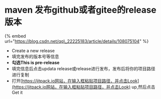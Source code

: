 # maven 发布github或者gitee的release版本

{% embed url="https://blog.csdn.net/qq\_22225183/article/details/108075104" %}

* Create a new release
* 填完发布的版本号等信息
* **勾选This is pre-release**
* 填完信息后点击updata release或release进行发布，发布后将你的项目路径进行复制
* 打开[https://jitpack.io网站，在输入框粘贴项目路径，并点击Look](https://jitpack.io网站，在输入框粘贴项目路径，并点击Look) up,然后点击Get it





